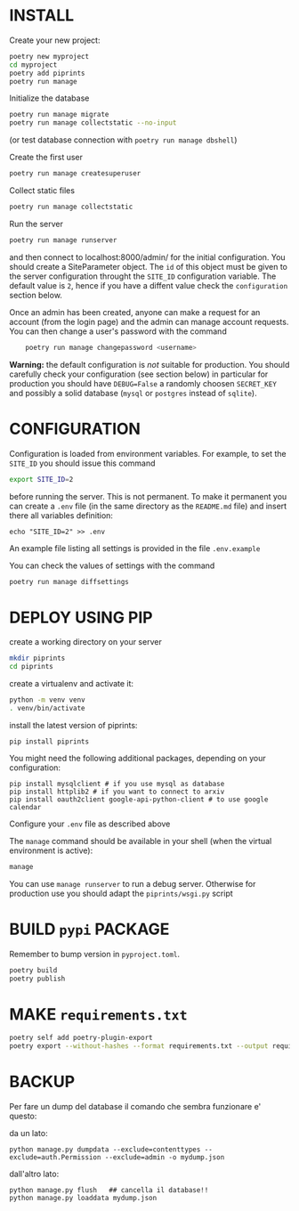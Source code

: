 # INSTALL

Create your new project:

```bash
poetry new myproject
cd myproject
poetry add piprints
poetry run manage
```

Initialize the database
```bash
poetry run manage migrate
poetry run manage collectstatic --no-input
```
(or test database connection with `poetry run manage dbshell`)

Create the first user
```bash
poetry run manage createsuperuser
```

Collect static files
```bash
poetry run manage collectstatic
```

Run the server
```bash
poetry run manage runserver
```
and then connect to localhost:8000/admin/ for the initial configuration. 
You should create a SiteParameter object. 
The `id` of this object must be given to the server configuration
throught the `SITE_ID` configuration variable.
The default value is `2`, hence if you have a diffent value check the `configuration` section below.

Once an admin has been created, anyone can make a request for an account (from the login page) and the admin can manage account requests.
You can then change a user's password with the command
```bash
    poetry run manage changepassword <username>
```

**Warning:** the default configuration is *not* suitable for production. You should carefully check your configuration (see section below) in particular for production you should have 
`DEBUG=False` a randomly choosen `SECRET_KEY` and possibly 
a solid database (`mysql` or `postgres` instead of `sqlite`). 

# CONFIGURATION

Configuration is loaded from environment variables.
For example, to set the `SITE_ID` you should issue this command
```bash
export SITE_ID=2
```
before running the server. This is not permanent. To make it permanent you can create a `.env` file (in the same directory as the `README.md` file) and insert there all variables definition:
```
echo "SITE_ID=2" >> .env
```
An example file listing all settings is provided in the file `.env.example`

You can check the values of settings with the command
```bash
poetry run manage diffsettings
```

# DEPLOY USING PIP

create a working directory on your server 

```bash
mkdir piprints
cd piprints
```

create a virtualenv and activate it:
```bash
python -m venv venv
. venv/bin/activate
```

install the latest version of piprints:
```
pip install piprints
```

You might need the following additional packages, depending 
on your configuration:
```
pip install mysqlclient # if you use mysql as database
pip install httplib2 # if you want to connect to arxiv
pip install oauth2client google-api-python-client # to use google calendar
```

Configure your `.env` file as described above

The `manage` command should be available in your shell (when the virtual environment is active):

```bash
manage
```

You can use `manage runserver` to run a debug server. Otherwise for production use you should adapt the `piprints/wsgi.py` script

# BUILD `pypi` PACKAGE

Remember to bump version in `pyproject.toml`.

```bash
poetry build
poetry publish
```

# MAKE `requirements.txt`

```bash
poetry self add poetry-plugin-export
poetry export --without-hashes --format requirements.txt --output requirements.txt 
```

# BACKUP

Per fare un dump del database il comando che sembra funzionare e' questo:

da un lato:

    python manage.py dumpdata --exclude=contenttypes --exclude=auth.Permission --exclude=admin -o mydump.json

dall'altro lato:
    
    python manage.py flush   ## cancella il database!!
    python manage.py loaddata mydump.json



